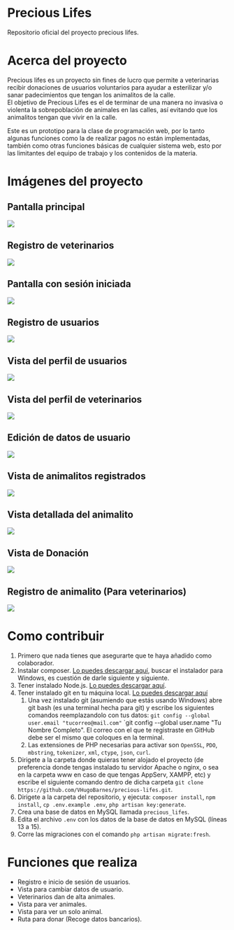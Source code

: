 # Precious Lifes
Repositorio oficial del proyecto precious lifes.

# Acerca del proyecto
Precious lifes es un proyecto sin fines de lucro que permite a veterinarias recibir donaciones de usuarios voluntarios para ayudar a esterilizar y/o sanar padecimientos que tengan los animalitos de la calle.    
El objetivo de Precious Lifes es el de terminar de una manera no invasiva o violenta la sobrepoblación de animales en las calles, así evitando que los animalitos tengan que vivir en la calle.

Este es un prototipo para la clase de programación web, por lo tanto algunas funciones como la de realizar pagos no están implementadas, también como otras funciones básicas de cualquier sistema web, esto por las limitantes del equipo de trabajo y los contenidos de la materia.

# Imágenes del proyecto

## Pantalla principal
![](img/1.png)

## Registro de veterinarios
![](img/2.png)

## Pantalla con sesión iniciada
![](img/3.png)

## Registro de usuarios
![](img/4.png)

## Vista del perfil de usuarios
![](img/5.png)

## Vista del perfil de veterinarios
![](img/11.png)

## Edición de datos de usuario
![](img/6.png)

## Vista de animalitos registrados
![](img/7.png)

## Vista detallada del animalito
![](img/8.png)

## Vista de Donación
![](img/9.png)

## Registro de animalito (Para veterinarios)
![](img/10.png)

# Como contribuir
1. Primero que nada tienes que asegurarte que te haya añadido como colaborador.
2. Instalar composer. [Lo puedes descargar aquí](https://getcomposer.org/download/), buscar el instalador para Windows, es cuestión de darle siguiente y siguiente.
3. Tener instalado Node.js. [Lo puedes descargar aquí](https://nodejs.org/en/).
4. Tener instalado git en tu máquina local. [Lo puedes descargar aquí](https://git-scm.com/)
    1. Una vez instalado git (asumiendo que estás usando Windows) abre git bash (es una terminal hecha para git) y escribe los siguientes comandos reemplazandolo con tus datos: `git config --global user.email "tucorreo@mail.com"` `git config --global user.name "Tu Nombre Completo". El correo con el que te registraste en GitHub debe ser el mismo que coloques en la terminal.
    2. Las extensiones de PHP necesarias para activar son `OpenSSL`, `PDO`, `mbstring`, `tokenizer`, `xml`, `ctype`, `json`, `curl`.
5. Dirigete a la carpeta donde quieras tener alojado el proyecto (de preferencia donde tengas instalado tu servidor Apache o nginx, o sea en la carpeta www en caso de que tengas AppServ, XAMPP, etc) y escribe el siguiente comando dentro de dicha carpeta `git clone https://github.com/VHugoBarnes/precious-lifes.git`.
6. Dirigete a la carpeta del repositorio, y ejecuta: `composer install`, `npm install`, `cp .env.example .env`, `php artisan key:generate`.
7. Crea una base de datos en MySQL llamada `precious_lifes`.
8. Edita el archivo `.env` con los datos de la base de datos en MySQL (líneas 13 a 15).
9. Corre las migraciones con el comando `php artisan migrate:fresh`.

# Funciones que realiza
- Registro e inicio de sesión de usuarios.
- Vista para cambiar datos de usuario.
- Veterinarios dan de alta animales.
- Vista para ver animales.
- Vista para ver un solo animal.
- Ruta para donar (Recoge datos bancarios).